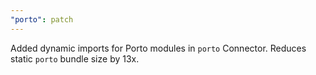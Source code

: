 ```yaml
---
"porto": patch
---
```


Added dynamic imports for Porto modules in `porto` Connector. Reduces static `porto` bundle size by 13x.
